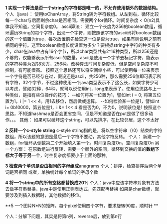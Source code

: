 **1 实现一个算法是否一个string的字符都是唯一的，不允许使用额外的数据结构。**
个人（java）：
使用toCharArray，将String转为字符数组。从左到右，循环比较每一个char与后面剩余char是否相同。需要两个for循环。时间复杂度 < O(n2)具体我不知道，空间复杂度0。
ascii算法：
建立一个长度为256的boolean数组，循环遍历String的每个字符，出现一个字符，则按照该字符的ascii码将boolean数组的这一个值置为true，每次放置前先检查这一位是否为true，如果有则说明之前有相同的字符。这里boolean数组长度设置为多少？要根据string中字符的种类有多少，char在java中占有16个字节，所以char类型共有2^16种类型，所以256还是不够的，仅能够表示所有ascii的数量。ascii是使用一个字节去标记字符，能表示的字符种类为2的8次方，256种。改种算法时间复杂度低，但是空间复杂度不可控制，有可能很高。
按照这个思路还可以将空间缩小些，可以使用每一位来表示一个字符是否已经存在过，假设还是ascii，共256种，那么需要256位即可表示所有字符，32个字节，不过这种使用一个java类型表示不了这么长，如果字符少可以考虑，譬如32种，64种，就可以说使用int，long来表示了。使用位思路与上一种类似，是指有些位操作的技巧：
--如何将某一位置为1，譬如int i = 0; 将第五位置为1，i |= 1 << 4。用1去移位，然后做或运算。
--如何检验某一位是1，譬如int i= 0b10000，第五位是1，i &= 1<< 4 看是否为0，不为0，说明该位是1
按照这个思路，不知道hashmap是否会更省空间，但是不知道是否在put是做了很多动作。。。
其他：
如果可以破坏这个string，可以先排序，在比较邻居，这个不太好

**2 反转一个c-style string**
c-style string指的是，将以空字符串（\0）结束的字符数组，所以该题的意图是最后一个字符不要动，其他字符反转。
个人：
新建一个数组，for循环从倒数第二个开始填入第一个。时间复杂度On，空间复杂度On
另一个方案：
在原数组进行反转，需要一个额外的空间，循环到交换的值的**数组下标大于等于另一个**，时空复杂度都要小于上面的那种。

**3 检查两个单词是否由相同的字母组成**anagrams
个人：排序，检查排序后两个单词是否相同
或者，单独统计每个单词的字母个数

**4 将一个string中的所有空格都替换成20%**
个人：java中应该字符串对象有方法去做字符串替换，java中是使用正则表达式，先匹配再替换
如果是char数组，就要涉及到插入数据时，其他数据的移位。

**5 一个图片N*N的矩阵，每个pixel使用四个字节，要求旋转90度，顺时针 **

个人：分解下问题，其实是将第n列，reverse后，放到第n行
